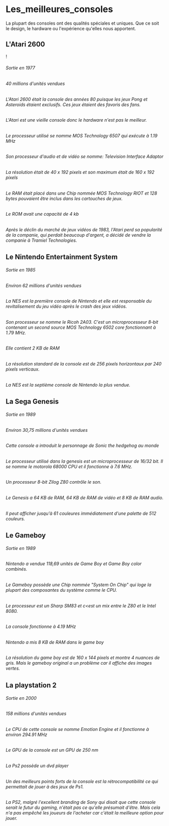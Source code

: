 # Les_meilleures_consoles



La plupart des consoles ont des qualités spéciales et uniques. Que ce soit le design, le hardware ou l'expérience qu'elles nous apportent.



## L'Atari 2600

!

###### Sortie en 1977
###### 40 millions d'unités vendues

###### L'Atari 2600 était la console des années 80 puisque les jeux Pong et Asteroids étaient exclusifs. Ces jeux étaient des favoris des fans.

###### L'Atari est une vieille console donc le hardware n'est pas le meilleur.

###### Le processeur utilisé se nomme MOS Technology 6507 qui exécute à 1.19 MHz

###### Son processeur d'audio et de vidéo se nomme: Television Interface Adaptor

###### La résolution était de 40 x 192 pixels et son maximum était de 160 x 192 pixels

###### Le RAM était placé dans une Chip nommée MOS Technology RIOT et 128 bytes pouvaient être inclus dans les cartouches de jeux.

###### Le ROM avait une capacité de 4 kb

###### Après le déclin du marché de jeux vidéos de 1983, l'Atari perd sa popularité de la companie, qui perdait beaucoup d'argent, a décidé de vendre la companie à Tramiel Technologies.


## Le Nintendo Entertainment System

###### Sortie en 1985
###### Environ 62 millions d'unités vendues

###### La NES est la première console de Nintendo et elle est responsable du revitalisement du jeu vidéo après le crash des jeux vidéos.

###### Son processeur se nomme le Ricoh 2A03. C'est un microprocesseur 8-bit contenant un second source MOS Technology 6502 core fonctionnant à 1.79 MHz.

###### Elle contient 2 KB de RAM

###### La résolution standard de la console est de 256 pixels horizontaux par 240 pixels verticaux.

###### La NES est la septième console de Nintendo la plus vendue.

## La Sega Genesis

###### Sortie en 1989
###### Environ 30,75 millions d'unités vendues

###### Cette console a introduit le personnage de Sonic the hedgehog au monde

###### Le processeur utilisé dans la genesis est un microprocesseur de 16/32 bit. Il se nomme le motorola 68000 CPU et il fonctionne à 7.6 MHz.

###### Un processeur 8-bit Zilog Z80 contrôle le son.

###### Le Genesis a 64 KB de RAM, 64 KB de RAM de vidéo et 8 KB de RAM audio.

###### Il peut afficher jusqu'à 61 couleures immédiatement d'une palette de 512 couleurs.

## Le Gameboy

###### Sortie en 1989
###### Nintendo a vendue 118,69 unités de Game Boy et Game Boy color combinés.

###### Le Gameboy possède une Chip nommée "System On Chip" qui loge la plupart des composantes du système comme le CPU.

###### Le processeur est un Sharp SM83 et c<est un mix entre le Z80 et le Intel 8080.

###### La console fonctionne à 4.19 MHz

###### Nintendo a mis 8 KB de RAM dans le game boy

###### La résolution du game boy est de 160 x 144 pixels et montre 4 nuances de gris. Mais le gameboy original a un problème car il affiche des images vertes.

## La playstation 2

###### Sortie en 2000
###### 158 millions d'unités vendues

###### Le CPU de cette console se nomme Emotion Engine et il fonctionne à environ 294.91 MHz

###### Le GPU de la console est un GPU de 250 nm

###### La Ps2 possède un dvd player

###### Un des meilleurs points forts de la console est la rétrocompatibilité ce qui permettait de jouer à des jeux de Ps1.


###### La PS2, malgré l'excellent branding de Sony qui disait que cette console serait le futur du gaming, n'était pas ce qu'elle présumait d'être. Mais cela n'a pas empêché les joueurs de l'acheter car c'était la meilleure option pour jouer.




